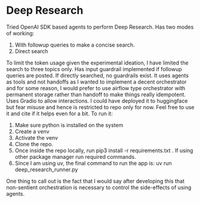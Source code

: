 # Deep Research 

Tried OpenAI SDK based agents to perform Deep Research.
Has two modes of working:
1) With followup queries to make a concise search.
2) Direct search

To limit the token usage given the experimental ideation, I have limited the search to three topics only.
Has input guardrail implemented if followup queries are posted. If directly searched, no guardrails exist.
It uses agents as tools and not handoffs as I wanted to implement a decent orchestrator and for some reason,
I would prefer to use airflow type orchestrator with permanent storage rather than handoff to make things
really idempotent.
Uses Gradio to allow interactions.
I could have deployed it to huggingface but fear misuse and hence is restricted to repo only for now.
Feel free to use it and cite if it helps even for a bit.
To run it:
1) Make sure python is installed on the system
2) Create a venv
3) Activate the venv
4) Clone the repo.
5) Once inside the repo locally, run pip3 install -r requirements.txt . If using other package manager run required commands.
6) Since I am using uv, the final command to run the app is: uv run deep_research_runner.py


One thing to call out is the fact that I would say after developing this that 
non-sentient orchestration is necessary to control the side-effects of using agents.